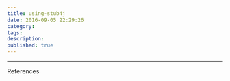 ```yaml
---
title: using-stub4j
date: 2016-09-05 22:29:26
category:
tags:
description:
published: true
---
```


----
References
